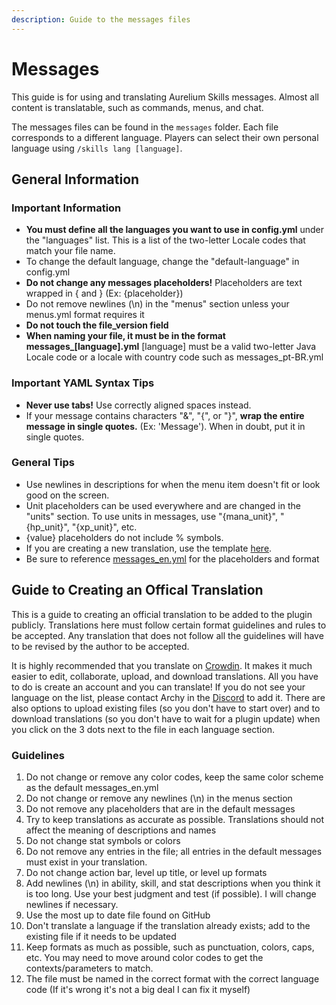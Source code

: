 ```yaml
---
description: Guide to the messages files
---
```


# Messages

This guide is for using and translating Aurelium Skills messages. Almost all content is translatable, such as commands, menus, and chat.

The messages files can be found in the `messages` folder. Each file corresponds to a different language. Players can select their own personal language using `/skills lang [language]`.

## General Information

### Important Information

* **You must define all the languages you want to use in config.yml** under the "languages" list. This is a list of the two-letter Locale codes that match your file name.
* To change the default language, change the "default-language" in config.yml
* **Do not change any messages placeholders!** Placeholders are text wrapped in { and } \(Ex: {placeholder}\)
* Do not remove newlines \(\n\) in the "menus" section unless your menus.yml format requires it
* **Do not touch the file\_version field**
* **When naming your file, it must be in the format messages\_\[language\].yml** \[language\] must be a valid two-letter Java Locale code or a locale with country code such as messages\_pt-BR.yml

### Important YAML Syntax Tips

* **Never use tabs!** Use correctly aligned spaces instead.
* If your message contains characters "&", "{", or "}", **wrap the entire message in single quotes.** \(Ex: 'Message'\). When in doubt, put it in single quotes.

### General Tips

* Use newlines in descriptions for when the menu item doesn't fit or look good on the screen.
* Unit placeholders can be used everywhere and are changed in the "units" section. To use units in messages, use "{mana\_unit}", "{hp\_unit}", "{xp\_unit}", etc.
* {value} placeholders do not include % symbols.
* If you are creating a new translation, use the template [here](https://github.com/Archy-X/AureliumSkills/blob/master/src/main/resources/messages_template.yml). 
* Be sure to reference [messages\_en.yml](https://github.com/Archy-X/AureliumSkills/blob/master/src/main/resources/messages_en.yml) for the placeholders and format

## Guide to Creating an Offical Translation

This is a guide to creating an official translation to be added to the plugin publicly. Translations here must follow certain format guidelines and rules to be accepted. Any translation that does not follow all the guidelines will have to be revised by the author to be accepted.

It is highly recommended that you translate on [Crowdin](https://crowdin.com/project/aureliumskills). It makes it much easier to edit, collaborate, upload, and download translations. All you have to do is create an account and you can translate! If you do not see your language on the list, please contact Archy in the [Discord](https://discord.gg/Bh2EZfB) to add it. There are also options to upload existing files \(so you don't have to start over\) and to download translations \(so you don't have to wait for a plugin update\) when you click on the 3 dots next to the file in each language section.

### Guidelines

1. Do not change or remove any color codes, keep the same color scheme as the default messages\_en.yml
2. Do not change or remove any newlines \(\n\) in the menus section
3. Do not remove any placeholders that are in the default messages
4. Try to keep translations as accurate as possible. Translations should not affect the meaning of descriptions and names
5. Do not change stat symbols or colors
6. Do not remove any entries in the file; all entries in the default messages must exist in your translation.
7. Do not change action bar, level up title, or level up formats
8. Add newlines \(\n\) in ability, skill, and stat descriptions when you think it is too long. Use your best judgment and test \(if possible\). I will change newlines if necessary.
9. Use the most up to date file found on GitHub
10. Don't translate a language if the translation already exists; add to the existing file if it needs to be updated
11. Keep formats as much as possible, such as punctuation, colors, caps, etc. You may need to move around color codes to get the contexts/parameters to match.
12. The file must be named in the correct format with the correct language code \(If it's wrong it's not a big deal I can fix it myself\)

